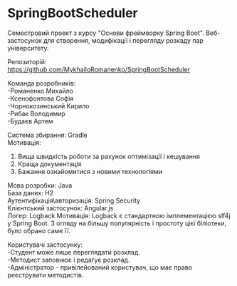# SpringBootScheduler
Семестровий проект з курсу "Основи фреймворку Spring Boot". Веб-застосунок для створення, модифікації і перегляду розкаду пар університету.
  
Репозиторій:   
https://github.com/MykhailoRomanenko/SpringBootScheduler
  
Команда розробників:  
-Романенко Михайло  
-Ксенофонтова Софія  
-Чорнокозинський Кирило  
-Рибак Володимир  
-Будаєв Артем  
  
Система збирання: Gradle   
Мотивація:
1. Вища швидкість роботи за рахунок оптимізації і кешування  
2. Краща документація  
3. Бажання ознайомитися з новими технологіями  
  
Мова розробки: Java  
База даних: H2  
Аутентифікація\авторизація: Spring Security  
Клієнтський застосунок: Angular.js  
Логер: Logback
Мотивація:
Logback є стандартною імплементацією slf4j у Spring Boot. З огляду на більшу популярність і простоту цієї біліотеки, було обрано саме її.
  
Користувачі застосунку:  
-Студент може лише переглядати розклад.   
-Методист заповнює і редагує розклад.  
-Адміністратор - привілейований користувач, що має право реєструвати методистів.  
